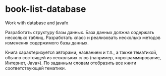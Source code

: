 # book-list-database
 Work with database and javafx
 
 Разработать структуру базы данных. База данных должна содержать несколько таблиц. Разработать класс и реализовать несколько методов изменения содержимого базы данных.

 Книга характеризуется авторами, названием и т.п., а также тематикой, обычно состоящей из нескольких слов (например, «программирование, Интернет, Java»). По заданным словам отобразить все книги соответствующей тематики.
